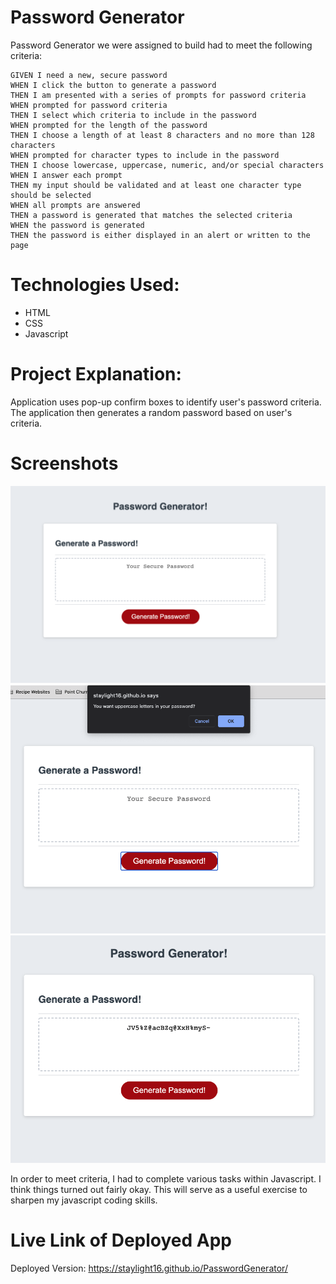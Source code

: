 # Password Generator


Password Generator we were assigned to build had to meet the following criteria: 


```
GIVEN I need a new, secure password
WHEN I click the button to generate a password
THEN I am presented with a series of prompts for password criteria
WHEN prompted for password criteria
THEN I select which criteria to include in the password
WHEN prompted for the length of the password
THEN I choose a length of at least 8 characters and no more than 128 characters
WHEN prompted for character types to include in the password
THEN I choose lowercase, uppercase, numeric, and/or special characters
WHEN I answer each prompt
THEN my input should be validated and at least one character type should be selected
WHEN all prompts are answered
THEN a password is generated that matches the selected criteria
WHEN the password is generated
THEN the password is either displayed in an alert or written to the page
```
# Technologies Used: 
* HTML
* CSS
* Javascript


# Project Explanation: 
Application uses pop-up confirm boxes to identify user's password criteria. The application then generates a random password based on user's criteria. 

# Screenshots
<img src = "Images/AppImage.png">
<img src = "Images/CofirmBox.png">
<img src = "Images/Output.png">


In order to meet criteria, I had to complete various tasks within Javascript. I think things turned out fairly okay. This will serve as a useful exercise to sharpen my javascript coding skills. 

# Live Link of Deployed App
Deployed Version:  https://staylight16.github.io/PasswordGenerator/ 
